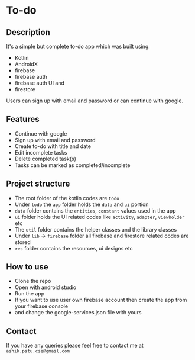 # To-do

## Description
It's a simple but complete to-do app which was built using:
- Kotlin
- AndroidX
- firebase 
- firebase auth 
- firebase auth UI and
- firestore

Users can sign up with email and password or can continue with google.

## Features
- Continue with google
- Sign up with email and password
- Create to-do with title and date
- Edit incomplete tasks
- Delete completed task(s)
- Tasks can be marked as completed/incomplete

## Project structure
- The root folder of the kotlin codes are `todo`
- Under `todo` the `app` folder holds the `data` and `ui` portion
- `data` folder contains the `entities`, `constant` values used in the app
- `ui` folder holds the UI related codes like `activity`, `adapter`, `viewholder` etc
- The `util` folder contains the helper classes and the library classes
- Under `lib` -> `firebase` folder all firebase and firestore related codes are stored
- `res` folder contains the resources, ui designs etc

## How to use
- Clone the repo
- Open with android studio
- Run the app
- If you want to use user own firebase account then create the app from your firebase console
- and change the google-services.json file with yours

## Contact
If you have any queries please feel free to contact me at `ashik.pstu.cse@gmail.com`
